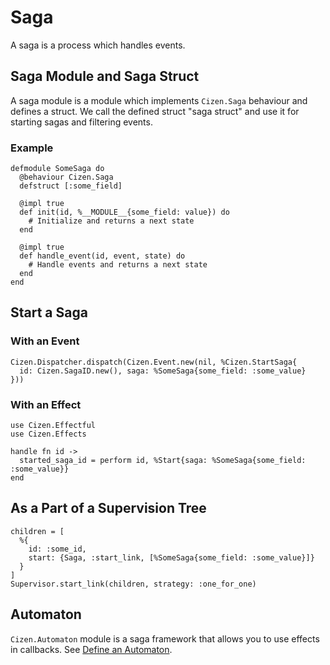 # Saga

A saga is a process which handles events.

## Saga Module and Saga Struct

A saga module is a module which implements `Cizen.Saga` behaviour and defines a struct.
We call the defined struct "saga struct" and use it for starting sagas and filtering events.

### Example

    defmodule SomeSaga do
      @behaviour Cizen.Saga
      defstruct [:some_field]

      @impl true
      def init(id, %__MODULE__{some_field: value}) do
        # Initialize and returns a next state
      end

      @impl true
      def handle_event(id, event, state) do
        # Handle events and returns a next state
      end
    end

## Start a Saga

### With an Event

    Cizen.Dispatcher.dispatch(Cizen.Event.new(nil, %Cizen.StartSaga{
      id: Cizen.SagaID.new(), saga: %SomeSaga{some_field: :some_value}
    }))

### With an Effect

    use Cizen.Effectful
    use Cizen.Effects

    handle fn id ->
      started_saga_id = perform id, %Start{saga: %SomeSaga{some_field: :some_value}}
    end

## As a Part of a Supervision Tree

    children = [
      %{
        id: :some_id,
        start: {Saga, :start_link, [%SomeSaga{some_field: :some_value}]}
      }
    ]
    Supervisor.start_link(children, strategy: :one_for_one)

## Automaton

`Cizen.Automaton` module is a saga framework that allows you to use effects in callbacks.
See [Define an Automaton](getting_started.html#define-an-automaton).
